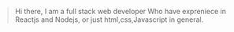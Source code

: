 > Hi there, I am a full stack web developer Who have expreniece in Reactjs and Nodejs, or just html,css,Javascript in general.
<!---
silentwolf-dev/silentwolf-dev is a ✨ special ✨ repository because its `README.md` (this file) appears on your GitHub profile.
You can click the Preview link to take a look at your changes.
--->
